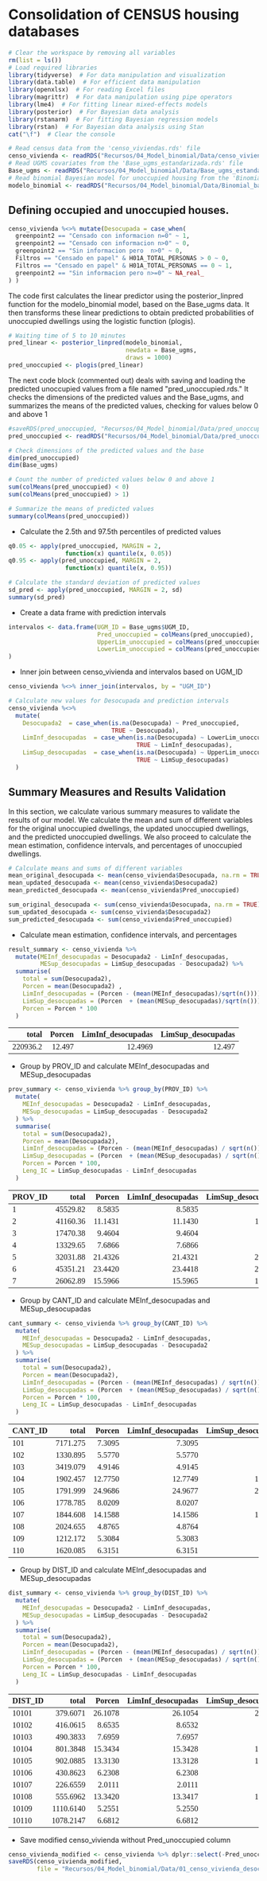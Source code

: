 


# Consolidation of CENSUS housing databases


```r
# Clear the workspace by removing all variables
rm(list = ls())
# Load required libraries
library(tidyverse)  # For data manipulation and visualization
library(data.table)  # For efficient data manipulation
library(openxlsx)  # For reading Excel files
library(magrittr)  # For data manipulation using pipe operators
library(lme4)  # For fitting linear mixed-effects models
library(posterior)  # For Bayesian data analysis
library(rstanarm)  # For fitting Bayesian regression models
library(rstan)  # For Bayesian data analysis using Stan
cat("\f")  # Clear the console

# Read census data from the 'censo_viviendas.rds' file
censo_vivienda <- readRDS("Recursos/04_Model_binomial/Data/censo_viviendas.rds")
# Read UGMS covariates from the 'Base_ugms_estandarizada.rds' file
Base_ugms <- readRDS("Recursos/04_Model_binomial/Data/Base_ugms_estandarizada.rds")
# Read binomial Bayesian model for unoccupied housing from the 'Binomial_bayes_vivienda_desocupadas.rds' file
modelo_binomial <- readRDS("Recursos/04_Model_binomial/Data/Binomial_bayes_vivienda_desocupadas.rds")
```

## Defining occupied and unoccupied houses.


```r
censo_vivienda %<>% mutate(Desocupada = case_when(
  greenpoint2 == "Censado con informacion n=0" ~ 1,
  greenpoint2 == "Censado con informacion n>0" ~ 0,
  greenpoint2 == "Sin informacion pero  n>0" ~ 0, 
  Filtros == "Censado en papel" & H01A_TOTAL_PERSONAS > 0 ~ 0,
  Filtros == "Censado en papel" & H01A_TOTAL_PERSONAS == 0 ~ 1,
  greenpoint2 == "Sin informacion pero n>=0" ~ NA_real_
) )
```

The code first calculates the linear predictor using the posterior_linpred function for the modelo_binomial model, based on the Base_ugms data. It then transforms these linear predictions to obtain predicted probabilities of unoccupied dwellings using the logistic function (plogis).


```r
# Waiting time of 5 to 10 minutes 
pred_linear <- posterior_linpred(modelo_binomial,
                                 newdata = Base_ugms,
                                 draws = 1000) 
pred_unoccupied <- plogis(pred_linear)
```

The next code block (commented out) deals with saving and loading the predicted unoccupied values from a file named "pred_unoccupied.rds." It checks the dimensions of the predicted values and the Base_ugms, and summarizes the means of the predicted values, checking for values below 0 and above 1


```r
#saveRDS(pred_unoccupied, "Recursos/04_Model_binomial/Data/pred_unoccupied.rds")
pred_unoccupied <- readRDS("Recursos/04_Model_binomial/Data/pred_unoccupied.rds")

# Check dimensions of the predicted values and the base
dim(pred_unoccupied)
dim(Base_ugms)

# Count the number of predicted values below 0 and above 1
sum(colMeans(pred_unoccupied) < 0)
sum(colMeans(pred_unoccupied) > 1)

# Summarize the means of predicted values
summary(colMeans(pred_unoccupied))
```

-   Calculate the 2.5th and 97.5th percentiles of predicted values


```r
q0.05 <- apply(pred_unoccupied, MARGIN = 2,
                function(x) quantile(x, 0.05))
q0.95 <- apply(pred_unoccupied, MARGIN = 2,
                function(x) quantile(x, 0.95))

# Calculate the standard deviation of predicted values
sd_pred <- apply(pred_unoccupied, MARGIN = 2, sd)
summary(sd_pred)
```

-   Create a data frame with prediction intervals


```r
intervalos <- data.frame(UGM_ID = Base_ugms$UGM_ID,
                         Pred_unoccupied = colMeans(pred_unoccupied),
                         UpperLim_unoccupied = colMeans(pred_unoccupied) + 3 * sd_pred * q0.975,
                         LowerLim_unoccupied = colMeans(pred_unoccupied) - 3 * sd_pred * q0.025
)
```

-   Inner join between censo_vivienda and intervalos based on UGM_ID


```r
censo_vivienda %<>% inner_join(intervalos, by = "UGM_ID")

# Calculate new values for Desocupada and prediction intervals
censo_vivienda %<>%
  mutate(
    Desocupada2  = case_when(is.na(Desocupada) ~ Pred_unoccupied,
                             TRUE ~ Desocupada),
    LimInf_desocupadas  = case_when(is.na(Desocupada) ~ LowerLim_unoccupied,
                                    TRUE ~ LimInf_desocupadas),
    LimSup_desocupadas  = case_when(is.na(Desocupada) ~ UpperLim_unoccupied,
                                    TRUE ~ LimSup_desocupadas)
  )
```

## Summary Measures and Results Validation

In this section, we calculate various summary measures to validate the results of our model. We calculate the mean and sum of different variables for the original unoccupied dwellings, the updated unoccupied dwellings, and the predicted unoccupied dwellings. We also proceed to calculate the mean estimation, confidence intervals, and percentages of unoccupied dwellings.


```r
# Calculate means and sums of different variables
mean_original_desocupada <- mean(censo_vivienda$Desocupada, na.rm = TRUE)
mean_updated_desocupada <- mean(censo_vivienda$Desocupada2)
mean_predicted_desocupada <- mean(censo_vivienda$Pred_unoccupied)

sum_original_desocupada <- sum(censo_vivienda$Desocupada, na.rm = TRUE)
sum_updated_desocupada <- sum(censo_vivienda$Desocupada2)
sum_predicted_desocupada <- sum(censo_vivienda$Pred_unoccupied)
```

-   Calculate mean estimation, confidence intervals, and percentages


```r
result_summary <- censo_vivienda %>%
  mutate(MEInf_desocupadas = Desocupada2 - LimInf_desocupadas,
         MESup_desocupadas = LimSup_desocupadas - Desocupada2) %>% 
  summarise(
    total = sum(Desocupada2),
    Porcen = mean(Desocupada2) ,
    LimInf_desocupadas = (Porcen - (mean(MEInf_desocupadas)/sqrt(n()))) * 100,
    LimSup_desocupadas = (Porcen  + (mean(MESup_desocupadas)/sqrt(n()))) * 100,
    Porcen = Porcen * 100
  )
```

<table class="table table-striped lightable-classic" style="width: auto !important; margin-left: auto; margin-right: auto; font-family: Arial Narrow; width: auto !important; margin-left: auto; margin-right: auto;">
 <thead>
  <tr>
   <th style="text-align:right;"> total </th>
   <th style="text-align:right;"> Porcen </th>
   <th style="text-align:right;"> LimInf_desocupadas </th>
   <th style="text-align:right;"> LimSup_desocupadas </th>
  </tr>
 </thead>
<tbody>
  <tr>
   <td style="text-align:right;"> 220936.2 </td>
   <td style="text-align:right;"> 12.497 </td>
   <td style="text-align:right;"> 12.4969 </td>
   <td style="text-align:right;"> 12.497 </td>
  </tr>
</tbody>
</table>


-   Group by PROV_ID and calculate MEInf_desocupadas and MESup_desocupadas


```r
prov_summary <- censo_vivienda %>% group_by(PROV_ID) %>%   
  mutate(
    MEInf_desocupadas = Desocupada2 - LimInf_desocupadas,
    MESup_desocupadas = LimSup_desocupadas - Desocupada2
  ) %>%
  summarise(
    total = sum(Desocupada2),
    Porcen = mean(Desocupada2),
    LimInf_desocupadas = (Porcen - (mean(MEInf_desocupadas) / sqrt(n()))) * 100,
    LimSup_desocupadas = (Porcen  + (mean(MESup_desocupadas) / sqrt(n()))) * 100,
    Porcen = Porcen * 100,
    Leng_IC = LimSup_desocupadas - LimInf_desocupadas
  )
```

<table class="table table-striped lightable-classic" style="width: auto !important; margin-left: auto; margin-right: auto; font-family: Arial Narrow; width: auto !important; margin-left: auto; margin-right: auto;">
 <thead>
  <tr>
   <th style="text-align:left;"> PROV_ID </th>
   <th style="text-align:right;"> total </th>
   <th style="text-align:right;"> Porcen </th>
   <th style="text-align:right;"> LimInf_desocupadas </th>
   <th style="text-align:right;"> LimSup_desocupadas </th>
   <th style="text-align:right;"> Leng_IC </th>
  </tr>
 </thead>
<tbody>
  <tr>
   <td style="text-align:left;"> 1 </td>
   <td style="text-align:right;"> 45529.82 </td>
   <td style="text-align:right;"> 8.5835 </td>
   <td style="text-align:right;"> 8.5835 </td>
   <td style="text-align:right;"> 8.5835 </td>
   <td style="text-align:right;"> 0.0001 </td>
  </tr>
  <tr>
   <td style="text-align:left;"> 2 </td>
   <td style="text-align:right;"> 41160.36 </td>
   <td style="text-align:right;"> 11.1431 </td>
   <td style="text-align:right;"> 11.1430 </td>
   <td style="text-align:right;"> 11.1431 </td>
   <td style="text-align:right;"> 0.0001 </td>
  </tr>
  <tr>
   <td style="text-align:left;"> 3 </td>
   <td style="text-align:right;"> 17470.38 </td>
   <td style="text-align:right;"> 9.4604 </td>
   <td style="text-align:right;"> 9.4604 </td>
   <td style="text-align:right;"> 9.4605 </td>
   <td style="text-align:right;"> 0.0001 </td>
  </tr>
  <tr>
   <td style="text-align:left;"> 4 </td>
   <td style="text-align:right;"> 13329.65 </td>
   <td style="text-align:right;"> 7.6866 </td>
   <td style="text-align:right;"> 7.6866 </td>
   <td style="text-align:right;"> 7.6867 </td>
   <td style="text-align:right;"> 0.0001 </td>
  </tr>
  <tr>
   <td style="text-align:left;"> 5 </td>
   <td style="text-align:right;"> 32031.88 </td>
   <td style="text-align:right;"> 21.4326 </td>
   <td style="text-align:right;"> 21.4321 </td>
   <td style="text-align:right;"> 21.4333 </td>
   <td style="text-align:right;"> 0.0012 </td>
  </tr>
  <tr>
   <td style="text-align:left;"> 6 </td>
   <td style="text-align:right;"> 45351.21 </td>
   <td style="text-align:right;"> 23.4420 </td>
   <td style="text-align:right;"> 23.4418 </td>
   <td style="text-align:right;"> 23.4423 </td>
   <td style="text-align:right;"> 0.0005 </td>
  </tr>
  <tr>
   <td style="text-align:left;"> 7 </td>
   <td style="text-align:right;"> 26062.89 </td>
   <td style="text-align:right;"> 15.5966 </td>
   <td style="text-align:right;"> 15.5965 </td>
   <td style="text-align:right;"> 15.5967 </td>
   <td style="text-align:right;"> 0.0002 </td>
  </tr>
</tbody>
</table>

-   Group by CANT_ID and calculate MEInf_desocupadas and MESup_desocupadas


```r
cant_summary <- censo_vivienda %>% group_by(CANT_ID) %>%   
  mutate(
    MEInf_desocupadas = Desocupada2 - LimInf_desocupadas,
    MESup_desocupadas = LimSup_desocupadas - Desocupada2
  ) %>%
  summarise(
    total = sum(Desocupada2),
    Porcen = mean(Desocupada2),
    LimInf_desocupadas = (Porcen - (mean(MEInf_desocupadas) / sqrt(n()))) * 100,
    LimSup_desocupadas = (Porcen  + (mean(MESup_desocupadas) / sqrt(n()))) * 100,
    Porcen = Porcen * 100,
    Leng_IC = LimSup_desocupadas - LimInf_desocupadas
  )
```

<table class="table table-striped lightable-classic" style="width: auto !important; margin-left: auto; margin-right: auto; font-family: Arial Narrow; width: auto !important; margin-left: auto; margin-right: auto;">
 <thead>
  <tr>
   <th style="text-align:left;"> CANT_ID </th>
   <th style="text-align:right;"> total </th>
   <th style="text-align:right;"> Porcen </th>
   <th style="text-align:right;"> LimInf_desocupadas </th>
   <th style="text-align:right;"> LimSup_desocupadas </th>
   <th style="text-align:right;"> Leng_IC </th>
  </tr>
 </thead>
<tbody>
  <tr>
   <td style="text-align:left;"> 101 </td>
   <td style="text-align:right;"> 7171.275 </td>
   <td style="text-align:right;"> 7.3095 </td>
   <td style="text-align:right;"> 7.3095 </td>
   <td style="text-align:right;"> 7.3095 </td>
   <td style="text-align:right;"> 1e-04 </td>
  </tr>
  <tr>
   <td style="text-align:left;"> 102 </td>
   <td style="text-align:right;"> 1330.895 </td>
   <td style="text-align:right;"> 5.5770 </td>
   <td style="text-align:right;"> 5.5770 </td>
   <td style="text-align:right;"> 5.5771 </td>
   <td style="text-align:right;"> 1e-04 </td>
  </tr>
  <tr>
   <td style="text-align:left;"> 103 </td>
   <td style="text-align:right;"> 3419.079 </td>
   <td style="text-align:right;"> 4.9146 </td>
   <td style="text-align:right;"> 4.9145 </td>
   <td style="text-align:right;"> 4.9147 </td>
   <td style="text-align:right;"> 1e-04 </td>
  </tr>
  <tr>
   <td style="text-align:left;"> 104 </td>
   <td style="text-align:right;"> 1902.457 </td>
   <td style="text-align:right;"> 12.7750 </td>
   <td style="text-align:right;"> 12.7749 </td>
   <td style="text-align:right;"> 12.7752 </td>
   <td style="text-align:right;"> 3e-04 </td>
  </tr>
  <tr>
   <td style="text-align:left;"> 105 </td>
   <td style="text-align:right;"> 1791.999 </td>
   <td style="text-align:right;"> 24.9686 </td>
   <td style="text-align:right;"> 24.9677 </td>
   <td style="text-align:right;"> 24.9697 </td>
   <td style="text-align:right;"> 2e-03 </td>
  </tr>
  <tr>
   <td style="text-align:left;"> 106 </td>
   <td style="text-align:right;"> 1778.785 </td>
   <td style="text-align:right;"> 8.0209 </td>
   <td style="text-align:right;"> 8.0207 </td>
   <td style="text-align:right;"> 8.0211 </td>
   <td style="text-align:right;"> 3e-04 </td>
  </tr>
  <tr>
   <td style="text-align:left;"> 107 </td>
   <td style="text-align:right;"> 1844.608 </td>
   <td style="text-align:right;"> 14.1588 </td>
   <td style="text-align:right;"> 14.1586 </td>
   <td style="text-align:right;"> 14.1591 </td>
   <td style="text-align:right;"> 5e-04 </td>
  </tr>
  <tr>
   <td style="text-align:left;"> 108 </td>
   <td style="text-align:right;"> 2024.655 </td>
   <td style="text-align:right;"> 4.8765 </td>
   <td style="text-align:right;"> 4.8764 </td>
   <td style="text-align:right;"> 4.8765 </td>
   <td style="text-align:right;"> 1e-04 </td>
  </tr>
  <tr>
   <td style="text-align:left;"> 109 </td>
   <td style="text-align:right;"> 1212.172 </td>
   <td style="text-align:right;"> 5.3084 </td>
   <td style="text-align:right;"> 5.3083 </td>
   <td style="text-align:right;"> 5.3085 </td>
   <td style="text-align:right;"> 2e-04 </td>
  </tr>
  <tr>
   <td style="text-align:left;"> 110 </td>
   <td style="text-align:right;"> 1620.085 </td>
   <td style="text-align:right;"> 6.3151 </td>
   <td style="text-align:right;"> 6.3151 </td>
   <td style="text-align:right;"> 6.3152 </td>
   <td style="text-align:right;"> 2e-04 </td>
  </tr>
</tbody>
</table>


-   Group by DIST_ID and calculate MEInf_desocupadas and MESup_desocupadas


```r
dist_summary <- censo_vivienda %>% group_by(DIST_ID) %>%   
  mutate(
    MEInf_desocupadas = Desocupada2 - LimInf_desocupadas,
    MESup_desocupadas = LimSup_desocupadas - Desocupada2
  ) %>%
  summarise(
    total = sum(Desocupada2),
    Porcen = mean(Desocupada2),
    LimInf_desocupadas = (Porcen - (mean(MEInf_desocupadas) / sqrt(n()))) * 100,
    LimSup_desocupadas = (Porcen  + (mean(MESup_desocupadas) / sqrt(n()))) * 100,
    Porcen = Porcen * 100,
    Leng_IC = LimSup_desocupadas - LimInf_desocupadas
  )
```

<table class="table table-striped lightable-classic" style="width: auto !important; margin-left: auto; margin-right: auto; font-family: Arial Narrow; width: auto !important; margin-left: auto; margin-right: auto;">
 <thead>
  <tr>
   <th style="text-align:left;"> DIST_ID </th>
   <th style="text-align:right;"> total </th>
   <th style="text-align:right;"> Porcen </th>
   <th style="text-align:right;"> LimInf_desocupadas </th>
   <th style="text-align:right;"> LimSup_desocupadas </th>
   <th style="text-align:right;"> Leng_IC </th>
  </tr>
 </thead>
<tbody>
  <tr>
   <td style="text-align:left;"> 10101 </td>
   <td style="text-align:right;"> 379.6071 </td>
   <td style="text-align:right;"> 26.1078 </td>
   <td style="text-align:right;"> 26.1054 </td>
   <td style="text-align:right;"> 26.1108 </td>
   <td style="text-align:right;"> 0.0054 </td>
  </tr>
  <tr>
   <td style="text-align:left;"> 10102 </td>
   <td style="text-align:right;"> 416.0615 </td>
   <td style="text-align:right;"> 8.6535 </td>
   <td style="text-align:right;"> 8.6532 </td>
   <td style="text-align:right;"> 8.6540 </td>
   <td style="text-align:right;"> 0.0008 </td>
  </tr>
  <tr>
   <td style="text-align:left;"> 10103 </td>
   <td style="text-align:right;"> 490.3833 </td>
   <td style="text-align:right;"> 7.6959 </td>
   <td style="text-align:right;"> 7.6957 </td>
   <td style="text-align:right;"> 7.6962 </td>
   <td style="text-align:right;"> 0.0004 </td>
  </tr>
  <tr>
   <td style="text-align:left;"> 10104 </td>
   <td style="text-align:right;"> 801.3848 </td>
   <td style="text-align:right;"> 15.3434 </td>
   <td style="text-align:right;"> 15.3428 </td>
   <td style="text-align:right;"> 15.3441 </td>
   <td style="text-align:right;"> 0.0013 </td>
  </tr>
  <tr>
   <td style="text-align:left;"> 10105 </td>
   <td style="text-align:right;"> 902.0885 </td>
   <td style="text-align:right;"> 13.3130 </td>
   <td style="text-align:right;"> 13.3128 </td>
   <td style="text-align:right;"> 13.3132 </td>
   <td style="text-align:right;"> 0.0004 </td>
  </tr>
  <tr>
   <td style="text-align:left;"> 10106 </td>
   <td style="text-align:right;"> 430.8623 </td>
   <td style="text-align:right;"> 6.2308 </td>
   <td style="text-align:right;"> 6.2308 </td>
   <td style="text-align:right;"> 6.2309 </td>
   <td style="text-align:right;"> 0.0001 </td>
  </tr>
  <tr>
   <td style="text-align:left;"> 10107 </td>
   <td style="text-align:right;"> 226.6559 </td>
   <td style="text-align:right;"> 2.0111 </td>
   <td style="text-align:right;"> 2.0111 </td>
   <td style="text-align:right;"> 2.0112 </td>
   <td style="text-align:right;"> 0.0000 </td>
  </tr>
  <tr>
   <td style="text-align:left;"> 10108 </td>
   <td style="text-align:right;"> 555.6962 </td>
   <td style="text-align:right;"> 13.3420 </td>
   <td style="text-align:right;"> 13.3417 </td>
   <td style="text-align:right;"> 13.3425 </td>
   <td style="text-align:right;"> 0.0009 </td>
  </tr>
  <tr>
   <td style="text-align:left;"> 10109 </td>
   <td style="text-align:right;"> 1110.6140 </td>
   <td style="text-align:right;"> 5.2551 </td>
   <td style="text-align:right;"> 5.2550 </td>
   <td style="text-align:right;"> 5.2552 </td>
   <td style="text-align:right;"> 0.0002 </td>
  </tr>
  <tr>
   <td style="text-align:left;"> 10110 </td>
   <td style="text-align:right;"> 1078.2147 </td>
   <td style="text-align:right;"> 6.6812 </td>
   <td style="text-align:right;"> 6.6812 </td>
   <td style="text-align:right;"> 6.6813 </td>
   <td style="text-align:right;"> 0.0001 </td>
  </tr>
</tbody>
</table>


-   Save modified censo_vivienda without Pred_unoccupied column


```r
censo_vivienda_modified <- censo_vivienda %>% dplyr::select(-Pred_unoccupied)
saveRDS(censo_vivienda_modified,
        file = "Recursos/04_Model_binomial/Data/01_censo_vivienda_desocupadas.rds")
```
